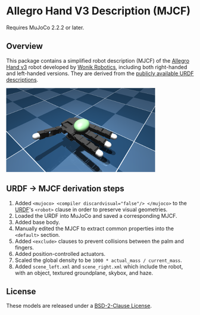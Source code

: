 # Allegro Hand V3 Description (MJCF)

Requires MuJoCo 2.2.2 or later.

## Overview

This package contains a simplified robot description (MJCF) of the [Allegro Hand
v3](https://www.wonikrobotics.com/research-robot-hand) robot developed by [Wonik
Robotics](https://www.wonikrobotics.com/), including both right-handed and
left-handed versions. They are derived from the [publicly available URDF
descriptions](https://github.com/simlabrobotics/allegro_hand_ros/blob/master/allegro_hand_description/).

<p float="left">
  <img src="allegro_hand.png" width="400">
</p>

## URDF → MJCF derivation steps

1. Added `<mujoco> <compiler discardvisual="false"/> </mujoco>` to the
   [URDF](https://github.com/simlabrobotics/allegro_hand_ros/blob/master/allegro_hand_description/allegro_hand_description_right.urdf)'s
   `<robot>` clause in order to preserve visual geometries.
2. Loaded the URDF into MuJoCo and saved a corresponding MJCF.
3. Added base body.
4. Manually edited the MJCF to extract common properties into the `<default>` section.
5. Added `<exclude>` clauses to prevent collisions between the palm and fingers.
6. Added position-controlled actuators.
7. Scaled the global density to be `1000 * actual_mass / current_mass`.
8. Added `scene_left.xml` and `scene_right.xml` which include the robot, with
    an object, textured groundplane, skybox, and haze.

## License

These models are released under a [BSD-2-Clause License](LICENSE).
